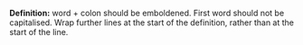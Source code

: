 **Definition:** word + colon should be emboldened. First word should not be
                capitalised. Wrap further lines at the start of the definition,
                rather than at the start of the line.
